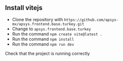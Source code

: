 ## Install vitejs

- Clone the repository with `https://github.com/apsys-mx/apsys.frontend.base.turkey.git`
- Change to `apsys.frontend.base.turkey`
- Run the command `npm create vite@latest .`
- Run the command `npm install`
- Run the command `npm run dev`

Check that the project is running correctly
